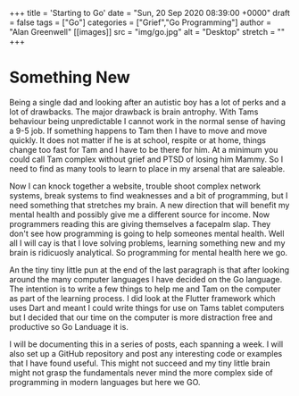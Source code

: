 +++
title = 'Starting to Go'
date = "Sun, 20 Sep 2020 08:39:00 +0000"
draft = false
tags = ["Go"]
categories = ["Grief","Go Programming"]
author = "Alan Greenwell"
[[images]]
  src = "img/go.jpg"
  alt = "Desktop"
  stretch = ""
+++

# Something New

Being a single dad and looking after an autistic boy has a lot of perks and a lot of drawbacks. The major drawback is brain antrophy. <!--more-->With Tams behaviour being unpredictable I cannot work in the normal sense of having a 9-5 job. If something happens to Tam then I have to move and move quickly. It does not matter if he is at school, respite or at home, things change too fast for Tam and I have to be there for him. At a minimum you could call Tam complex without grief and PTSD of losing him Mammy. So I need to find as many tools to learn to place in my arsenal that are saleable.

Now I can knock together a website, trouble shoot complex network systems, break systems to find weaknesses and a bit of programming, but I need something that stretches my brain. A new direction that will benefit my mental health and possibly give me a different source for income. Now programmers reading this are giving themselves a facepalm slap. They don't see how programming is going to help someones mental health. Well all I will cay is that I love solving problems, learning something new and my brain is ridicuosly analytical. So programming for mental health here we go.

An the tiny tiny little pun at the end of the last paragraph is that after looking around the many computer languages I have decided on the Go language. The intention is to write a few things to help me and Tam on the computer as part of the learning process. I did look at the Flutter framework which uses Dart and meant I could write things for use on Tams tablet computers but I decided that our time on the computer is more distraction free and productive so Go Landuage it is.

I will be documenting this in a series of posts, each spanning a week. I will also set up a GitHub repository and post any interesting code or examples that I have found useful. This might not succeed and my tiny little brain might not grasp the fundamentals never mind the more complex side of programming in modern languages but here we GO.
